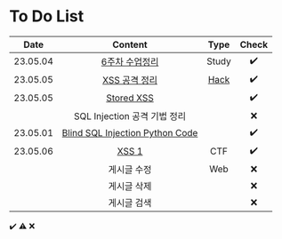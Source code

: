 # To Do List

|Date|Content|Type|Check|
|:------:|:----------:|:---:|:---:|
|23.05.04|[6주차 수업정리](https://github.com/yws-318/Penetration-Testing/blob/main/Master%20Plan/Week%206/6%EC%A3%BC%EC%B0%A8%20%EC%88%98%EC%97%85%EC%A0%95%EB%A6%AC.md)|Study|✔️|
|23.05.05|[XSS 공격 정리](https://github.com/yws-318/Penetration-Testing/blob/main/Master%20Plan/Week%206/Hack/XSS%20%EA%B3%B5%EA%B2%A9%20%EC%A0%95%EB%A6%AC.md)|[Hack](https://github.com/yws-318/Penetration-Testing/tree/main/Master%20Plan/Week%206/Hack)|✔️|
|23.05.05|[Stored XSS](https://github.com/yws-318/Penetration-Testing/blob/main/Master%20Plan/Week%206/Hack/Stored%20XSS.md)||✔️|
||SQL Injection 공격 기법 정리||❌|
|23.05.01|[Blind SQL Injection Python Code](https://github.com/yws-318/Penetration-Testing/blob/main/Master%20Plan/Week%205/Hack/Blind%20SQL%20Injection%20Python%20Code.py)||✔️|
|23.05.06|[XSS 1](https://github.com/yws-318/Penetration-Testing/blob/main/Master%20Plan/Week%206/Hack/CTF/XSS%201.md)|CTF|✔️|
||게시글 수정|Web|❌|
||게시글 삭제||❌|
||게시글 검색||❌|


✔️ ⚠️ ❌